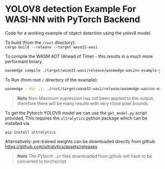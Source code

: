 # YOLOV8 detection Example For WASI-NN with PyTorch Backend

Code for a working example of object detection using the yolov8 model. 

To build (from the `/rust` directory):  
`cargo build --release --target wasm32-wasi`

To compile the WASM AOT (Ahead of Time) - this results in a much more performant binary  
```bash
wasmedge compile ./target/wasm32-wasi/release/wasmedge-wasinn-example-yolo-image.wasm ./target/wasm32-wasi/release/wasmedge-wasinn-example-yolo-image.wasm
```


To Run (from root `/` directory of the example):  
```bash
wasmedge --dir .:. ./rust/target/wasm32-wasi/release/wasmedge-wasinn-example-yolo-image.wasm ./yolov8n.torchscript ./dog.png
```  


> **Note**
> Non-Maximum supression has not been applied to the output, therefore there will be many results with very close pixel bounds

To get the Pytorch YOLOV8 model we can use the `get_model.py` script provided, 
This requires the `ultralytics` python package which can be installed via

`pip install ultralytics`  

Alternatively: pre-trained weights can be downloaded directly from github
https://github.com/ultralytics/assets/releases

> **Note**
> The Pytorch `.pt` files downloaded from github will have to be converted to torchscript
